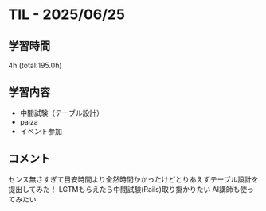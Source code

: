 # TIL - 2025/06/25

## 学習時間
4h (total:195.0h)

## 学習内容
- 中間試験（テーブル設計）
- paiza
- イベント参加

## コメント
センス無さすぎて目安時間より全然時間かかったけどとりあえずテーブル設計を提出してみた！
LGTMもらえたら中間試験(Rails)取り掛かりたい
AI講師も使ってみたい
